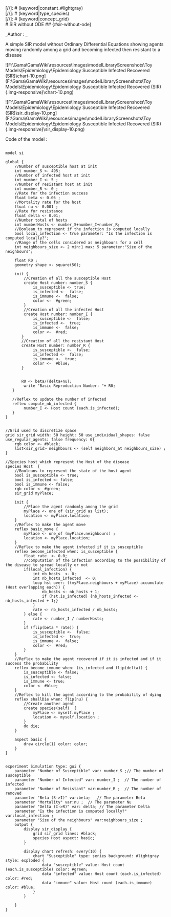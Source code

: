[//]: # (keyword|operator_accumulate)
<div class='gama-keyword-style' id ='322_0_150_operator-accumulate'></div>
[//]: # (keyword|constant_#lightgray)
<div class='gama-keyword-style' id ='322_1_1256_constant--lightgray'></div>
[//]: # (keyword|type_species)
<div class='gama-keyword-style' id ='322_2_1565_type-species'></div>
[//]: # (keyword|concept_grid)
<div class='gama-keyword-style' id ='322_3_51_concept-grid'></div>
# SIR without ODE ## {#sir-without-ode}


_Author : _

A simple SIR model without Ordinary Differential Equations showing agents moving randomly among a grid and becoming infected then resistant to a disease


![F:\Gama\GamaWiki\resources\images\modelLibraryScreenshots\Toy Models\Epidemiology\Epidemiology Susceptible Infected Recovered (SIR)\chart-10.png](F:\Gama\GamaWiki\resources\images\modelLibraryScreenshots\Toy Models\Epidemiology\Epidemiology Susceptible Infected Recovered (SIR){.img-responsive}\chart-10.png)

![F:\Gama\GamaWiki\resources\images\modelLibraryScreenshots\Toy Models\Epidemiology\Epidemiology Susceptible Infected Recovered (SIR)\sir_display-10.png](F:\Gama\GamaWiki\resources\images\modelLibraryScreenshots\Toy Models\Epidemiology\Epidemiology Susceptible Infected Recovered (SIR){.img-responsive}\sir_display-10.png)

Code of the model : 

```

model si

global { 
	//Number of susceptible host at init
    int number_S <- 495;
    //Number of infected host at init
    int number_I <- 5 ;
    //Number of resistant host at init
    int number_R <- 0 ;
    //Rate for the infection success 
	float beta <- 0.05 ;
	//Mortality rate for the host
	float nu <- 0.001 ;
	//Rate for resistance 
	float delta <- 0.01;
	//Number total of hosts
	int numberHosts <- number_S+number_I+number_R;
	//Boolean to represent if the infection is computed locally
	bool local_infection <- true parameter: "Is the infection is computed locally?";
	//Range of the cells considered as neighbours for a cell
	int neighbours_size <- 2 min:1 max: 5 parameter:"Size of the neighbours";
	
	float R0 ;
	geometry shape <- square(50);
	
	init {
		//Creation of all the susceptible Host
		create Host number: number_S {
        	is_susceptible <- true;
        	is_infected <-  false;
            is_immune <-  false; 
            color <-  #green;
        }
        //Creation of all the infected Host
        create Host number: number_I {
            is_susceptible <-  false;
            is_infected <-  true;
            is_immune <-  false; 
            color <-  #red; 
       }
       //Creation of all the resistant Host
       create Host number: number_R {
            is_susceptible <-  false;
            is_infected <-  false;
            is_immune <-  true; 
            color <-  #blue; 
       }
       
       
       R0 <- beta/(delta+nu);
		write "Basic Reproduction Number: "+ R0;
   }
   
   //Reflex to update the number of infected
   reflex compute_nb_infected {
   		number_I <- Host count (each.is_infected);
   }       
}


//Grid used to discretize space 
grid sir_grid width: 50 height: 50 use_individual_shapes: false use_regular_agents: false frequency: 0{
	rgb color <- #black;
	list<sir_grid> neighbours <- (self neighbors_at neighbours_size) ;       
}

//Species host which represent the Host of the disease
species Host  {
	//Booleans to represent the state of the host agent
	bool is_susceptible <- true;
	bool is_infected <- false;
    bool is_immune <- false;
    rgb color <- #green;
    sir_grid myPlace;
    
    init {
    	//Place the agent randomly among the grid
    	myPlace <- one_of (sir_grid as list);
    	location <- myPlace.location;
    }     
    //Reflex to make the agent move   
    reflex basic_move {
    	myPlace <- one_of (myPlace.neighbours) ;
        location <- myPlace.location;
    }
    //Reflex to make the agent infected if it is susceptible
    reflex become_infected when: is_susceptible {
    	float rate  <- 0.0;
    	//computation of the infection according to the possibility of the disease to spread locally or not
    	if(local_infection) {
    		int nb_hosts  <- 0;
    		int nb_hosts_infected  <- 0;
    		loop hst over: ((myPlace.neighbours + myPlace) accumulate (Host overlapping each)) {
    			nb_hosts <- nb_hosts + 1;
    			if (hst.is_infected) {nb_hosts_infected <- nb_hosts_infected + 1;}
    		}
    		rate <- nb_hosts_infected / nb_hosts;
    	} else {
    		rate <- number_I / numberHosts;
    	}
    	if (flip(beta * rate)) {
        	is_susceptible <-  false;
            is_infected <-  true;
            is_immune <-  false;
            color <-  #red;    
        }
    }
    //Reflex to make the agent recovered if it is infected and if it success the probability
    reflex become_immune when: (is_infected and flip(delta)) {
    	is_susceptible <- false;
    	is_infected <- false;
        is_immune <- true;
        color <- #blue;
    }
    //Reflex to kill the agent according to the probability of dying
    reflex shallDie when: flip(nu) {
    	//Create another agent
		create species(self)  {
			myPlace <- myself.myPlace ;
			location <- myself.location ; 
		}
       	do die;
    }
            
    aspect basic {
        draw circle(1) color: color; 
    }
}


experiment Simulation type: gui { 
 	parameter "Number of Susceptible" var: number_S ;// The number of susceptible
    parameter "Number of Infected" var: number_I ;	// The number of infected
    parameter "Number of Resistant" var:number_R ;	// The number of removed
	parameter "Beta (S->I)" var:beta; 	// The parameter Beta
	parameter "Mortality" var:nu ;	// The parameter Nu
	parameter "Delta (I->R)" var: delta; // The parameter Delta
	parameter "Is the infection is computed locally?" var:local_infection ;
	parameter "Size of the neighbours" var:neighbours_size ;
 	output { 
	    display sir_display {
	        grid sir_grid lines: #black;
	        species Host aspect: basic;
	    }
	        
	    display chart refresh: every(10) {
			chart "Susceptible" type: series background: #lightgray style: exploded {
				data "susceptible" value: Host count (each.is_susceptible) color: #green;
				data "infected" value: Host count (each.is_infected) color: #red;
				data "immune" value: Host count (each.is_immune) color: #blue;
			}
		}
			
	}
}
```